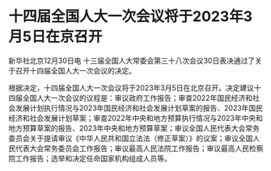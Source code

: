 # 十四届全国人大一次会议将于2023年3月5日在京召开

新华社北京12月30日电 十三届全国人大常委会第三十八次会议30日表决通过了关于召开十四届全国人大一次会议的决定。

根据决定，十四届全国人大一次会议将于2023年3月5日在北京召开。决定建议十四届全国人大一次会议的议程是：审议政府工作报告；审查2022年国民经济和社会发展计划执行情况与2023年国民经济和社会发展计划草案的报告、2023年国民经济和社会发展计划草案；审查2022年中央和地方预算执行情况与2023年中央和地方预算草案的报告、2023年中央和地方预算草案；审议全国人民代表大会常务委员会关于提请审议《中华人民共和国立法法（修正草案）》的议案；审议全国人民代表大会常务委员会工作报告；审议最高人民法院工作报告；审议最高人民检察院工作报告；选举和决定任命国家机构组成人员等。

